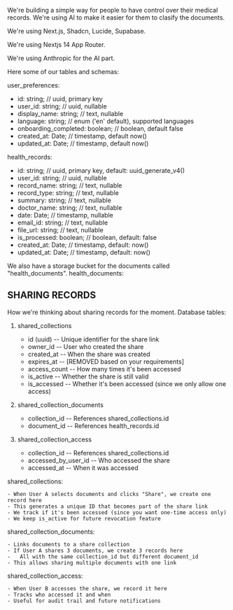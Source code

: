 We're building a simple way for people to have control over their medical records. We're using AI to make it easier for them to clasify the documents.

We're using Next.js, Shadcn, Lucide, Supabase.

We're using Nextjs 14 App Router.

We're using Anthropic for the AI part.

Here some of our tables and schemas:

user_preferences:

- id: string; // uuid, primary key
- user_id: string; // uuid, nullable
- display_name: string; // text, nullable
- language: string; // enum ('en' default), supported languages
- onboarding_completed: boolean; // boolean, default false
- created_at: Date; // timestamp, default now()
- updated_at: Date; // timestamp, default now()

health_records:

- id: string; // uuid, primary key, default: uuid_generate_v4()
- user_id: string; // uuid, nullable
- record_name: string; // text, nullable
- record_type: string; // text, nullable
- summary: string; // text, nullable
- doctor_name: string; // text, nullable
- date: Date; // timestamp, nullable
- email_id: string; // text, nullable
- file_url: string; // text, nullable
- is_processed: boolean; // boolean, default: false
- created_at: Date; // timestamp, default: now()
- updated_at: Date; // timestamp, default: now()

We also have a storage bucket for the documents called "health_documents".
health_documents:

## SHARING RECORDS

How we're thinking about sharing records for the moment. Database tables:

1. shared_collections

   - id (uuid) -- Unique identifier for the share link
   - owner_id -- User who created the share
   - created_at -- When the share was created
   - expires_at -- [REMOVED based on your requirements]
   - access_count -- How many times it's been accessed
   - is_active -- Whether the share is still valid
   - is_accessed -- Whether it's been accessed (since we only allow one access)

2. shared_collection_documents

   - collection_id -- References shared_collections.id
   - document_id -- References health_records.id

3. shared_collection_access
   - collection_id -- References shared_collections.id
   - accessed_by_user_id -- Who accessed the share
   - accessed_at -- When it was accessed

shared_collections:

    - When User A selects documents and clicks "Share", we create one record here
    - This generates a unique ID that becomes part of the share link
    - We track if it's been accessed (since you want one-time access only)
    - We keep is_active for future revocation feature

shared_collection_documents:

    - Links documents to a share collection
    - If User A shares 3 documents, we create 3 records here
    - 	All with the same collection_id but different document_id
    - This allows sharing multiple documents with one link

shared_collection_access:

    - When User B accesses the share, we record it here
    - Tracks who accessed it and when
    - Useful for audit trail and future notifications

